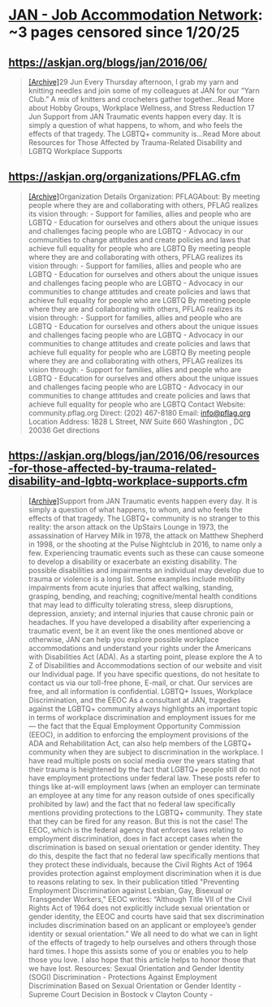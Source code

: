 



# [JAN - Job Accommodation Network](askjan.org): ~3 pages censored since 1/20/25

## https://askjan.org/blogs/jan/2016/06/


> [[Archive]](https://web.archive.org/web/20240000000000*/https://askjan.org/blogs/jan/2016/06/)29 Jun Every Thursday afternoon, I grab my yarn and knitting needles and join some of my colleagues at JAN for our “Yarn Club.” A mix of knitters and crocheters gather together...Read More about Hobby Groups, Workplace Wellness, and Stress Reduction 17 Jun Support from JAN Traumatic events happen every day. It is simply a question of what happens, to whom, and who feels the effects of that tragedy. The LGBTQ+ community is...Read More about Resources for Those Affected by Trauma-Related Disability and LGBTQ Workplace Supports
## https://askjan.org/organizations/PFLAG.cfm


> [[Archive]](https://web.archive.org/web/20240000000000*/https://askjan.org/organizations/PFLAG.cfm)Organization Details Organization: PFLAGAbout: By meeting people where they are and collaborating with others, PFLAG realizes its vision through: - Support for families, allies and people who are LGBTQ - Education for ourselves and others about the unique issues and challenges facing people who are LGBTQ - Advocacy in our communities to change attitudes and create policies and laws that achieve full equality for people who are LGBTQ By meeting people where they are and collaborating with others, PFLAG realizes its vision through: - Support for families, allies and people who are LGBTQ - Education for ourselves and others about the unique issues and challenges facing people who are LGBTQ - Advocacy in our communities to change attitudes and create policies and laws that achieve full equality for people who are LGBTQ By meeting people where they are and collaborating with others, PFLAG realizes its vision through: - Support for families, allies and people who are LGBTQ - Education for ourselves and others about the unique issues and challenges facing people who are LGBTQ - Advocacy in our communities to change attitudes and create policies and laws that achieve full equality for people who are LGBTQ By meeting people where they are and collaborating with others, PFLAG realizes its vision through: - Support for families, allies and people who are LGBTQ - Education for ourselves and others about the unique issues and challenges facing people who are LGBTQ - Advocacy in our communities to change attitudes and create policies and laws that achieve full equality for people who are LGBTQ Contact Website: community.pflag.org Direct: (202) 467-8180 Email: info@pflag.org Location Address: 1828 L Street, NW Suite 660 Washington , DC 20036 Get directions
## https://askjan.org/blogs/jan/2016/06/resources-for-those-affected-by-trauma-related-disability-and-lgbtq-workplace-supports.cfm


> [[Archive]](https://web.archive.org/web/20240000000000*/https://askjan.org/blogs/jan/2016/06/resources-for-those-affected-by-trauma-related-disability-and-lgbtq-workplace-supports.cfm)Support from JAN Traumatic events happen every day. It is simply a question of what happens, to whom, and who feels the effects of that tragedy. The LGBTQ+ community is no stranger to this reality: the arson attack on the UpStairs Lounge in 1973, the assassination of Harvey Milk in 1978, the attack on Matthew Shepherd in 1998, or the shooting at the Pulse Nightclub in 2016, to name only a few. Experiencing traumatic events such as these can cause someone to develop a disability or exacerbate an existing disability. The possible disabilities and impairments an individual may develop due to trauma or violence is a long list. Some examples include mobility impairments from acute injuries that affect walking, standing, grasping, bending, and reaching; cognitive/mental health conditions that may lead to difficulty tolerating stress, sleep disruptions, depression, anxiety; and internal injuries that cause chronic pain or headaches. If you have developed a disability after experiencing a traumatic event, be it an event like the ones mentioned above or otherwise, JAN can help you explore possible workplace accommodations and understand your rights under the Americans with Disabilities Act (ADA). As a starting point, please explore the A to Z of Disabilities and Accommodations section of our website and visit our Individual page. If you have specific questions, do not hesitate to contact us via our toll-free phone, E-mail, or chat. Our services are free, and all information is confidential. LGBTQ+ Issues, Workplace Discrimination, and the EEOC As a consultant at JAN, tragedies against the LGBTQ+ community always highlights an important topic in terms of workplace discrimination and employment issues for me — the fact that the Equal Employment Opportunity Commission (EEOC), in addition to enforcing the employment provisions of the ADA and Rehabilitation Act, can also help members of the LGBTQ+ community when they are subject to discrimination in the workplace. I have read multiple posts on social media over the years stating that their trauma is heightened by the fact that LGBTQ+ people still do not have employment protections under federal law. These posts refer to things like at-will employment laws (when an employer can terminate an employee at any time for any reason outside of ones specifically prohibited by law) and the fact that no federal law specifically mentions providing protections to the LGBTQ+ community. They state that they can be fired for any reason. But this is not the case! The EEOC, which is the federal agency that enforces laws relating to employment discrimination, does in fact accept cases when the discrimination is based on sexual orientation or gender identity. They do this, despite the fact that no federal law specifically mentions that they protect these individuals, because the Civil Rights Act of 1964 provides protection against employment discrimination when it is due to reasons relating to sex. In their publication titled "Preventing Employment Discrimination against Lesbian, Gay, Bisexual or Transgender Workers," EEOC writes: “Although Title VII of the Civil Rights Act of 1964 does not explicitly include sexual orientation or gender identity, the EEOC and courts have said that sex discrimination includes discrimination based on an applicant or employee’s gender identity or sexual orientation.” We all need to do what we can in light of the effects of tragedy to help ourselves and others through those hard times. I hope this assists some of you or enables you to help those you love. I also hope that this article helps to honor those that we have lost. Resources: Sexual Orientation and Gender Identity (SOGI) Discrimination - Protections Against Employment Discrimination Based on Sexual Orientation or Gender Identity - Supreme Court Decision in Bostock v Clayton County -